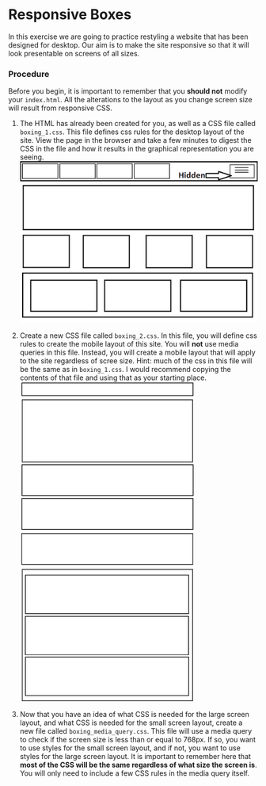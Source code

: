 # Responsive Boxes

In this exercise we are going to practice restyling a website that has been designed for desktop. Our aim is to make the site responsive so that it will look presentable on screens of all sizes.

### Procedure

Before you begin, it is important to remember that you **should not** modify your `index.html`. All the alterations to the layout as you change screen size will result from responsive CSS.

1. The HTML has already been created for you, as well as a CSS file called `boxing_1.css`. This file defines css rules for the desktop layout of the site. View the page in the browser and take a few minutes to digest the CSS in the file and how it results in the graphical representation you are seeing. ![](images/Boxes.png)

2. Create a new CSS file called `boxing_2.css`. In this file, you will define css rules to create the mobile layout  of this site. You will **not** use media queries in this file. Instead, you will create a mobile layout that will apply to the site regardless of scree size. Hint: much of the css in this file will be the same as in `boxing_1.css`. I would recommend copying the contents of that file and using that as your starting place. ![](images/Mobile_Boxes.png)

3. Now that you have an idea of what CSS is needed for the large screen layout, and what CSS is needed for the
small screen layout, create a new file called `boxing_media_query.css`. This file will use a media query to check if the screen size is less than or equal to 768px. If so, you want to use styles for the small screen layout, and if not, you want to use styles for the large screen layout. It is important to remember here that **most of the CSS will be the same regardless of what size the screen is**. You will only need to include a few CSS rules in the media query itself.   
